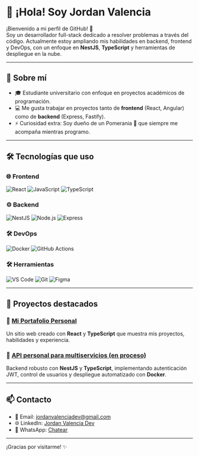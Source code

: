# 👋 ¡Hola! Soy Jordan Valencia

¡Bienvenido a mi perfil de GitHub! 🎉  
Soy un desarrollador full-stack dedicado a resolver problemas a través del código. Actualmente estoy ampliando mis habilidades en backend, frontend y DevOps, con un enfoque en **NestJS**, **TypeScript** y herramientas de despliegue en la nube.

---

## 🚀 Sobre mí
- 🎓 Estudiante universitario con enfoque en proyectos académicos de programación.
- 💻 Me gusta trabajar en proyectos tanto de **frontend** (React, Angular) como de **backend** (Express, Fastify).
- ⚡ Curiosidad extra: Soy dueño de un Pomerania 🐶 que siempre me acompaña mientras programo.

---

## 🛠️ Tecnologías que uso

### 🌐 **Frontend**
![React](https://img.shields.io/badge/-React-61DAFB?logo=react&logoColor=white&style=flat-square)
![JavaScript](https://img.shields.io/badge/-JavaScript-F7DF1E?logo=javascript&logoColor=white&style=flat-square)
![TypeScript](https://img.shields.io/badge/-TypeScript-007ACC?logo=typescript&logoColor=white&style=flat-square)

### ⚙️ **Backend**
![NestJS](https://img.shields.io/badge/-NestJS-E0234E?logo=nestjs&logoColor=white&style=flat-square)
![Node.js](https://img.shields.io/badge/-Node.js-339933?logo=node.js&logoColor=white&style=flat-square)
![Express](https://img.shields.io/badge/-Express-000000?logo=express&logoColor=white&style=flat-square)

### 🛠️ **DevOps**
![Docker](https://img.shields.io/badge/-Docker-2496ED?logo=docker&logoColor=white&style=flat-square)
![GitHub Actions](https://img.shields.io/badge/-GitHub_Actions-2088FF?logo=github-actions&logoColor=white&style=flat-square)

### 🛠️ **Herramientas**
![VS Code](https://img.shields.io/badge/-VS_Code-007ACC?logo=visual-studio-code&logoColor=white&style=flat-square)
![Git](https://img.shields.io/badge/-Git-F05032?logo=git&logoColor=white&style=flat-square)
![Figma](https://img.shields.io/badge/-Figma-F24E1E?logo=figma&logoColor=white&style=flat-square)

---

## 📂 Proyectos destacados

### 🌟 [Mi Portafolio Personal](https://my-portfolio-silk-delta-23.vercel.app/)
Un sitio web creado con **React** y **TypeScript** que muestra mis proyectos, habilidades y experiencia.

### 🚀 [API personal para multiservicios (en proceso)](https://github.com/tuusuario/api-gestion-tareas)
Backend robusto con **NestJS** y **TypeScript**, implementando autenticación JWT, control de usuarios y despliegue automatizado con **Docker**.

---


## 📫 Contacto
- 💌 Email: [jordanvalenciadev@gmail.com](mailto:jordanvalenciadev@gmail.com)
- 🌐 LinkedIn: [Jordan Valencia Dev](https://linkedin.com/in/jordan-valencia-dev-7944a9331/)
- 📱 WhatsApp: [Chatear](https://wa.me/3011186124) 

---

¡Gracias por visitarme! ✨
